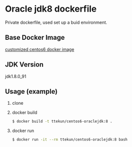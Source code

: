 # Oracle jdk8 dockerfile

Private dockerfile, used set up a buid environment.

## Base Docker Image

[customized centos6 docker image](https://hub.docker.com/r/ttekun/centos/)

## JDK Version

jdk1.8.0_91

## Usage (example)

1. clone
2. docker build

    ``` bash
    $ docker build -t ttekun/centos6-oraclejdk:8 .
    ```

3. docker run

    ``` bash
    $ docker run -it --rm ttekun/centos6-oraclejdk:8 bash
    ```
